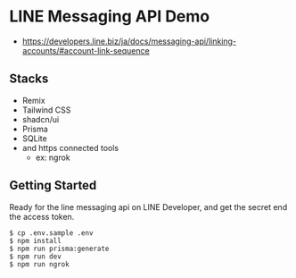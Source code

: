 # LINE Messaging API Demo

- https://developers.line.biz/ja/docs/messaging-api/linking-accounts/#account-link-sequence

## Stacks

- Remix
- Tailwind CSS
- shadcn/ui
- Prisma
- SQLite
- and https connected tools
  - ex: ngrok

## Getting Started

Ready for the line messaging api on LINE Developer, and get the secret end the access token.

```
$ cp .env.sample .env
$ npm install
$ npm run prisma:generate
$ npm run dev
$ npm run ngrok
```
